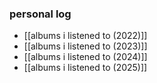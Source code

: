 ### personal log
- [[albums i listened to (2022)]]
- [[albums i listened to (2023)]]
- [[albums i listened to (2024)]]
- [[albums i listened to (2025)]]

